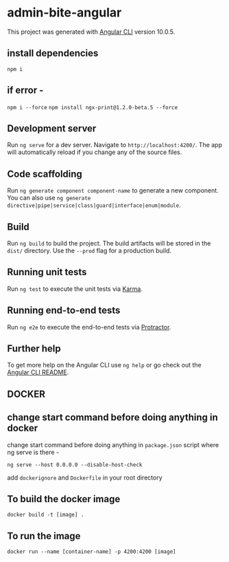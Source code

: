 # admin-bite-angular

This project was generated with [Angular CLI](https://github.com/angular/angular-cli) version 10.0.5.

## install dependencies
`npm i`

## if error - 
`npm i --force`
`npm install ngx-print@1.2.0-beta.5 --force`

## Development server

Run `ng serve` for a dev server. Navigate to `http://localhost:4200/`. The app will automatically reload if you change any of the source files.

## Code scaffolding

Run `ng generate component component-name` to generate a new component. You can also use `ng generate directive|pipe|service|class|guard|interface|enum|module`.

## Build

Run `ng build` to build the project. The build artifacts will be stored in the `dist/` directory. Use the `--prod` flag for a production build.

## Running unit tests

Run `ng test` to execute the unit tests via [Karma](https://karma-runner.github.io).

## Running end-to-end tests

Run `ng e2e` to execute the end-to-end tests via [Protractor](http://www.protractortest.org/).

## Further help

To get more help on the Angular CLI use `ng help` or go check out the [Angular CLI README](https://github.com/angular/angular-cli/blob/master/README.md).

## DOCKER
## change start command before doing anything in docker
change start command before doing anything in `package.json` script where ng serve is there - 

`ng serve --host 0.0.0.0 --disable-host-check`

add `dockerignore` and `Dockerfile` in your root directory

## To build the docker image 

`docker build -t [image] .`

## To run the image

`docker run --name [container-name] -p 4200:4200 [image]`

